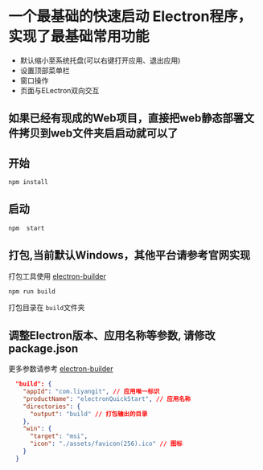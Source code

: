 # 一个最基础的快速启动 Electron程序，实现了最基础常用功能
* 默认缩小至系统托盘(可以右键打开应用、退出应用)
* 设置顶部菜单栏
* 窗口操作
* 页面与ELectron双向交互

## 如果已经有现成的Web项目，直接把web静态部署文件拷贝到web文件夹启启动就可以了


##  开始

```cmd
npm install
```

## 启动
```cmd
npm  start
```

## 打包,当前默认Windows，其他平台请参考官网实现
打包工具使用 [electron-builder](https://www.electron.build/)
```cmd
npm run build
```

打包目录在 `build`文件夹

## 调整Electron版本、应用名称等参数, 请修改 package.json
更多参数请参考 [electron-builder](https://www.electron.build/)
```json
  "build": {
    "appId": "com.liyangit", // 应用唯一标识
    "productName": "electronQuickStart", // 应用名称
    "directories": {
      "output": "build" // 打包输出的目录
    },
    "win": {
      "target": "msi",
      "icon": "./assets/favicon(256).ico" // 图标
    }
  }
```
